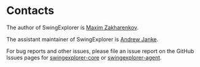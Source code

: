 Contacts
==========

The author of SwingExplorer is [Maxim Zakharenkov](https://github.com/maxim-zakharenkov).

The assistant maintainer of SwingExplorer is [Andrew Janke](https://github.com/apjanke).

For bug reports and other issues, please file an issue report on the GitHub Issues pages for [swingexplorer-core](https://github.com/swingexplorer/swingexplorer-core/issues) or [swingexplorer-agent](https://github.com/swingexplorer/swingexplorer-agent/issues).
